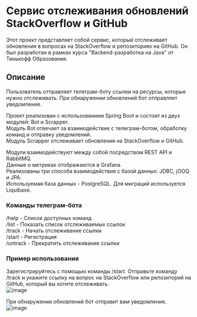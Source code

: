 # Сервис отслеживания обновлений StackOverflow и GitHub


Этот проект представляет собой сервис, который отслеживает обновления в вопросах на StackOverflow и репозиториях на GitHub. Он был разработан в рамках курса "Backend-разработка на Java" от Тинькофф Образования.

## Описание
Пользователь отправляет телеграм-боту ссылки на ресурсы, которые нужно отслеживать. При обнаружении обновлений бот отправляет уведомление.

Проект реализован с использованием Spring Boot и состоит из двух модулей: Bot и Scrapper.  
Модуль Bot отвечает за взаимодействие с телеграм-ботом, обработку команд и отправку уведомлений.  
Модуль Scrapper отслеживает обновления на StackOverflow и GitHub.

Модули взаимодействуют между собой посредством REST API и RabbitMQ.  
Данные о метриках отображаются в Grafana.  
Реализованы три способа взаимодействия с базой данных: JDBC, jOOQ и JPA.  
Используемая база данных - PostgreSQL. Для миграций используется Liquibase.

### Команды телеграм-бота
/help - Список доступных команд  
/list - Показать список отслеживаемых ссылок  
/track - Начать отслеживание ссылки  
/start - Регистрация  
/untrack - Прекратить отслеживание ссылки  
### Пример использования
Зарегистрируйтесь с помощью команды /start.
Отправьте команду /track и укажите ссылку на вопрос на StackOverflow или репозиторий на GitHub, который вы хотите отслеживать.  
![image](https://github.com/Corenlix/tinkoff-java-course/assets/58521600/30d5890c-b6dd-4914-a36d-f171f01d624d)

При обнаружении обновлений бот отправит вам уведомление.  
![image](https://github.com/Corenlix/tinkoff-java-course/assets/58521600/189ebbde-cd29-44ce-8991-d6e6017412f2)

